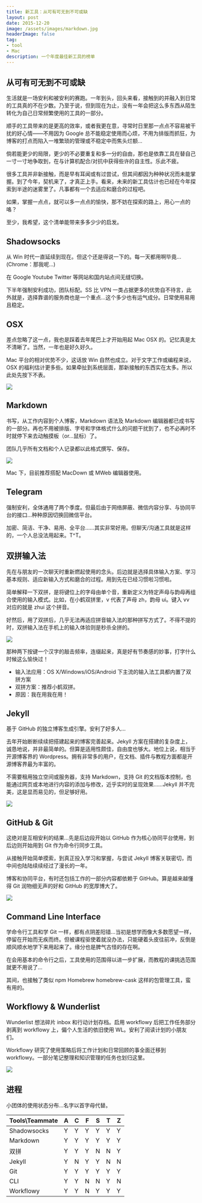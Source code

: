 ```yaml
---
title: 新工具：从可有可无到不可或缺
layout: post
date: 2015-12-20
image: /assets/images/markdown.jpg
headerImage: false
tag:
- tool
- Mac
description: 一个年度最佳新工具的榜单
---
```



## 从可有可无到不可或缺

生活就是一场安利和被安利的赛跑。一年到头，回头来看，接触到的并融入到日常的工具真的不在少数。乃至于说，但到现在为止，没有一年会把这么多东西从陌生转化为自己日常频繁使用的工具的一部分。

顺手的工具带来的是更高的效率，或者我更在意，寻常时日里那一点点不容易被干扰的好心情——不用因为 Google 总不能稳定使用而心烦，不用为排版而抓狂，为博客的打点而陷入一堆繁琐的管理或不稳定中而焦头烂额...

倘若能更少的局限，更少的不必要重复和多一分的自由，那也是依靠工具在替自己一寸一寸地争取到，在与计算机配合/对抗中获得些许的自主性。乐此不疲。

很多工具并非新接触，而是早有耳闻或有过尝试，但其间都因为种种状况而未能掌握。到了今年，契机来了，才真正上手。看来，未来的新工具估计也已经在今年探索到半途的迷雾里了。凡事都有一个去适应和磨合的过程吧。

如果，掌握一点点，就可以多一点点的愉快，那不妨在探索的路上，用心一点的咯？

至少，我希望，这个清单能带来多多少少的启发。

## Shadowsocks

从 Win 时代一直延续到现在。但这个还是得说一下的。每一天都用啊毕竟...(Chrome：那我呢...)

在 Google Youtube Twitter 等网站和国内站点间无缝切换。

下半年强制安利成功，团队标配。SS 比 VPN 一类占据更多的优势自不待言，此外就是，选择靠谱的服务商也是一个重点...这个多少也有运气成分。日常使用易用且稳定。

## OSX

差点忽略了这一点，我也是踩着去年尾巴上才开始用起 Mac OSX 的。记忆真是太不清晰了。当然，一年也是好久好久。

Mac 平台的相对优势不少，这话放 Win 自然也成立。对于文字工作或编程来说，OSX 的福利估计更多些。如果牵扯到系统层面，那新接触的东西实在太多。所以此处先按下不表。
 
![](http://dreamofbook.qiniudn.com/MacDesktopTheme.jpg)

## Markdown

书写，从工作内容到个人博客，Markdown 语法及 Markdown 编辑器都已成书写的一部分。再也不用被排版、字号和字体格式什么的问题干扰到了，也不必再时不时就停下来去动触摸板（or...鼠标）了。

团队几乎所有文档和个人记录都以此格式撰写、保存。

![](http://dreamofbook.qiniudn.com/Markdown-Sample.png)

Mac 下，目前推荐搭配 MacDown 或 MWeb 编辑器使用。

## Telegram

强制安利，全体通用了两个季度。但最后由于网络屏蔽、微信内容分享、与协同平台的接口...种种原因切换回微信平台。

加密、简洁、干净、易用、全平台……其实非常好用。但聊天/沟通工具就是这样的，一个人总没法用起来。T^T。

## 双拼输入法

先在与朋友的一次聊天时重新燃起使用的念头。后边就是选择具体输入方案、学习基本规则、适应新输入方式和磨合的过程。用到先在已经习惯啦习惯啦。

简单解释一下双拼，是将键位上的字母由单个音，重新定义为特定声母与韵母再组合使用的输入模式。比如，在小鹤双拼里，v 代表了声母 zh，韵母 ui。键入 vv 对应的就是 zhui 这个拼音。

好然后，用了双拼后，几乎无法再适应拼音输入法的那种拼写方式了。不得不提的时，双拼输入法在手机上的输入体验则是秒杀全拼的。

![](http://dreamofbook.qiniudn.com/PinyinDouble.jpg)

那种两下按键一个汉字的敲击频率，连缀起来，真是好有节奏感的妙事，打字什么时候这么愉快过！

* 输入法应用：OS X/Windows/iOS/Android 下主流的输入法工具都内置了双拼方案
* 双拼方案：推荐小鹤双拼。 
* 原因：我在用我在用！


## Jekyll 

基于 GitHub 的独立博客生成引擎。安利了好多人...

去年开始断断续续把搭建起来的博客完善起来。Jekyll 方案在搭建的复杂度上，诚恳地说，并非最简单的。但算是适用性颇佳，自由度也够大。地位上说，相当于开源博客界的 Wordpress。拥有非常多的用户，在文档、插件与教程方面都是开源博客界最为丰富的。

不需要租用独立空间或服务器，支持 Markdown，支持 Git 的文档版本控制，也能通过网页或本地进行内容的添加与修改，近乎实时的呈现效果……Jekyll 并不完美，这是显而易见的，但足够好用。

![](http://dreamofbook.qiniudn.com/MyBlogTheme.png)

## GitHub & Git

这绝对是互相安利的结果...先是后边段开始以 GitHub 作为核心协同平台使用，到后边则开始用到 Git 作为命令行同步工具。

从接触开始简单摸索，到真正投入学习和掌握，与尝试 Jekyll 博客关联密切，而中间也陆陆续续经过了漫长的一年。

博客和协同平台，有时还包括工作的一部分内容都依赖于 GitHub。算是越来越懂得 Git 润物细无声的好和 GitHub 的宽厚博大了。

![](http://dreamofbook.qiniudn.com/CLIGitUse.png)


## Command Line Interface

学命令行工具和学 Git 一样，都有点阴差阳错...当初是想学而像大多数愿望一样，停留在开始而无疾而终。但被课程驱使着就没办法，只能硬着头皮往前冲，反倒是顺风顺水地学下来用起来了。缘分也是脾气古怪的存在啊。

在会用基本的命令行之后，工具使用的范围得以进一步扩展，而教程的课挑选范围就更不用说了...

其间，也接触了类似 npm Homebrew homebrew-cask 这样的包管理工具，蛮有用的。


## Workflowy & Wunderlist

Wunderlist 想法碎片 inbox 和行动计划存档。启用 workflowy 后把工作任务部分剥离到 workflowy 上，偏个人生活的依旧使用 WL。安利了阅读计划的小朋友们。

Workflowy 研究了使用策略后将工作计划和日常回顾的事全面迁移到 workflowy。一部分笔记整理和知识管理的任务也划归这里。

![](http://dreamofbook.qiniudn.com/WorkflowyOutline.png)

## 进程

小团体的使用状态分布...名字以首字母代替。

|Tools\Teammate|A|C|F|S|T|Z
|---|---|---|---|---|---|---|
|Shadowsocks|Y|Y|Y|Y|Y|Y|
|Markdown|Y|Y|Y|Y|Y|Y|
|双拼|Y|Y|Y|N|N|Y|
|Jekyll|Y|N|Y|Y|N|N|
|Git|Y|Y|Y|Y|Y|Y|
|CLI|Y|Y|N|N|Y|N|
|Workflowy|Y|Y|N|Y|Y|Y|